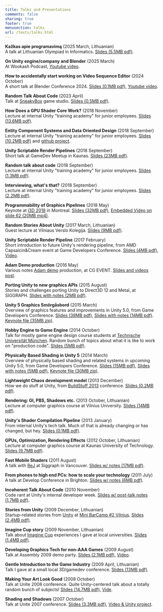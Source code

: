 ```yaml
---
title: Talks and Presentations
comments: false
sharing: true
footer: true
menusection: talks
url: /texts/talks.html
---
```


**Kažkas apie programavimą** (2025 March, Lithuanian)<br/>
A talk at Lithuanian Olympiad in Informatics.
[Slides (5.5MB pdf)](/texts/files/2025-LMIO.pdf).

**On Unity engine/company and Blender** (2025 March)<br/>
At Wookash Podcast, [Youtube video](https://www.youtube.com/watch?v=ioMKDonZcgg).

**How to accidentally start working on Video Sequence Editor** (2024 October)<br/>
A short talk at Blender Conference 2024.
[Slides (0.1MB pdf)](/texts/img/2024-bcon-vse.pdf), [Youtube video](https://www.youtube.com/watch?v=WJVQLpGHB8g).

**Random Talk About Code** (2023 April)<br/>
Talk at [SneakyBox](https://sneakybox.biz/) game studio.
[Slides (0.5MB pdf)](/texts/files/2023-RandomTalkAboutCode-SneakyBox.pdf).

**How Does a GPU Shader Core Work?** (2018 November)<br/>
Lecture at internal Unity "training academy" for junior employees.
[Slides (13.6MB pdf)](/texts/files/2018Academy%20-%20GPU.pdf).

**Entity Component Systems and Data Oriented Design** (2018 September)<br/>
Lecture at internal Unity "training academy" for junior employees.
[Slides (10.2MB pdf)](/texts/files/2018Academy%20-%20ECS-DoD.pdf) and [github project](https://github.com/aras-p/dod-playground).

**Unity Scriptable Render Pipelines** (2018 September)<br/>
Short talk at GameDev Meetup in Kaunas.
[Slides (23MB pdf)](/texts/files/2018-UnitySRP-GamedevMeetupKaunas.pdf).

**Random talk about code** (2018 September)<br/>
Lecture at internal Unity "training academy" for junior employees.
[Slides (1.3MB pdf)](/texts/files/2018Academy%20-%20About%20Code.pdf).

**Interviewing, what's that?** (2018 September)<br/>
Lecture at internal Unity "training academy" for junior employees.
[Slides (2.2MB pdf)](/texts/files/2018Academy%20-%20Interviewing.pdf).

**Programmability of Graphics Pipelines** (2018 May)<br/>
Keynote at [i3D 2018](http://i3dsymposium.github.io/2018/) in Montreal.
[Slides (32MB pdf)](/texts/files/2018-i3D-ProgrammabilityOfGraphicsPipelines.pdf),
[Embedded Video on slide 62 (20MB mp4)](/texts/files/2018-i3D-ProgrammabilityOfGraphicsPipelines-iteration.mp4).

**Random Stories About Unity** (2017 March, Lithuanian)<br/>
Guest lecture at Vilniaus Verslo Kolegija.
[Slides (9MB pdf)](/texts/files/2017-VVK-Unity.pdf).

**Unity Scriptable Render Pipeline** (2017 February)<br/>
Short introduction to future Unity's rendering pipeline, from
AMD Capsaicin&Cream event at Game Developers Conference.
[Slides (4MB pdf)](/texts/files/2017_GDC_UnityScriptableRenderPipeline.pdf),
[Video](https://www.youtube.com/watch?v=CAjuq08gZig).

**Adam Demo production** (2016 May)<br/>
Various notes [Adam demo](http://unity3d.com/pages/adam) production, at CG EVENT.
[Slides and videos post](/blog/2016/07/23/Adam-Demo-production-talk-at-CGEvent/).

**Porting Unity to new graphics APIs** (2015 August)<br/>
Stories and challenges porting Unity to Direct3D 12 and Metal,
at SIGGRAPH.
[Slides with notes (2MB pdf)](/texts/files/201508-SIGGRAPH-PortingUnityToNewAPIs.pdf).

**Unity 5 Graphics Smörgåsbord** (2015 March)<br/>
Overview of graphics features and improvements in Unity 5.0,
from Game Developers Conference.
[Slides (38MB pdf)](/texts/files/201503-GDC_Unity5_Graphics.pdf),
[Slides with notes (14MB pdf)](/texts/files/201503-GDC_Unity5_Graphics_notes.pdf).
[Keynote file (35MB zip)](/texts/files/201503-GDC_Unity5_Graphics.key.zip).

**Hobby Engine to Game Engine** (2014 October)<br/>
Talk for mostly game engine design course students at [Technische Universität München](http://en.wikipedia.org/wiki/Technische_Universit%C3%A4t_M%C3%BCnchen). Random bunch of topics about what it is like to work on "production code".
[Slides (5MB pdf)](/texts/files/201410-TUM-HobbyEngineToGameEngine.pdf).

**Physically Based Shading in Unity 5** (2014 March)<br/>
Overview of physically based shading and related systems in upcoming Unity 5.0,
from Game Developers Conference.
[Slides (15MB pdf)](/texts/files/201403-GDC_UnityPhysicallyBasedShading.pdf),
[Slides with notes (5MB pdf)](/texts/files/201403-GDC_UnityPhysicallyBasedShading_notes.pdf),
[Keynote file (30MB zip)](/texts/files/201403-GDC_UnityPhysicallyBasedShading.key.zip).

**Lightweight Chaos development model** (2013 December)<br/>
How we do stuff at Unity, from [BuildStuff 2013](http://buildstuff.lt/) conference.
[Slides (0.2MB pdf)](/texts/files/201312-BuildStuffLightweightChaos.pdf).

**Rendering: GI, PBS, Shadows etc.** (2013 October, Lithuanian)<br/>
Lecture at computer graphics course at Vilnius University.
[Slides (14MB pdf)](/texts/files/201310-KZA-GlobalIllumination.pdf).

**Unity's Shader Compilation Pipeline** (2013 January)<br/>
From internal Unity's tech talk. Much of that is already changing or has changed, but hey.
[Slides (0.1MB pdf)](/texts/files/201301%20Shader%20Pipeline%20in%20Unity.pdf).

**GPUs, Optimization, Rendering Effects** (2012 October, Lithuanian)<br/>
Lecture at computer graphics course at Kaunas University of Technology.
[Slides (9.7MB pdf)](/texts/files/201210-KTU-ShadingOptimization.pdf).


**Fast Mobile Shaders** (2011 August)<br/>
A talk with [ReJ](http://twitter.com/__ReJ__) at Siggraph in Vancouver.
[Slides w/ notes (17MB pdf)](/texts/files/FastMobileShaders_siggraph2011.pdf).


**From phones to high end PCs: how to scale your technology** (2011 July)<br/>
A talk at Develop Conference in Brighton.
[Slides w/ notes (6MB pdf)](/texts/files/Develop2011-ScalingTechnology.pdf).

**Incoherent Talk About Code** (2010 November)<br/>
Code rant at Unity's internal developer week.
[Slides w/ post-talk notes (1.7MB pdf)](/texts/files/UnityBootcamp2-CodeRant.pdf).

**Stories from Unity** (2009 December, Lithuanian)<br/>
Startup-related stories from [Unity](http://unity3d.com)
at [Mini BarCamp #2 Vilnius](http://barcamp.lt/2009/12/war-stories-from-unity/).
[Slides (2.4MB pdf)](/texts/files/StoriesFromUnityBarCamp2.pdf).


**Imagine Cup story** (2009 November, Lithuanian)<br/>
Talk about [Imagine Cup](http://imaginecup.com/) experiences I gave at local universities.
[Slides (1.4MB pdf)](/texts/files/ImagineCupStory.pdf).

**Developing Graphics Tech for non-AAA Games** (2009 August)<br/>
Talk at Assembly 2009 demo party.
[Slides (2.1MB pdf)](/texts/files/Assembly09-Aras-GfxTech.pdf), [Video](http://www.vimeo.com/6128236).

**Gentle Introduction to the Game Industry** (2009 April, Lithuanian)<br/>
Talk I gave at a small local 3D/gamedev conference.
[Slides (13MB pdf)](/texts/files/2009GameIndustry.pdf).

**Making Your Art Look Good** (2008 October)<br/>
Talk at Unite 2008 conference. Quite Unity-centered talk about a totally random bunch of subjects!
[Slides (14.7MB pdf)](/texts/files/Unite08_Art.pdf), [Vide](http://unity3d.com/support/resources/unite-presentations/making-your-art-look-good).

**Shading and Shadows** (2007 October)<br/>
Talk at Unite 2007 conference. 
[Slides (3.3MB pdf)](/texts/files/Unite07_Shading.pdf), [Video & Unity project](http://unity3d.com/support/resources/unite-presentations/shading-and-shadows).

